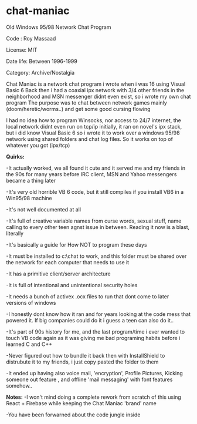# chat-maniac
Old Windows 95/98 Network Chat Program


Code : Roy Massaad

License: MIT

Date life: Between 1996-1999

Category: Archive/Nostalgia


Chat Maniac is a network chat program i wrote when i was 16 using Visual Basic 6
Back then i had a coaxial ipx network with 3/4 other friends in the neighborhood and MSN messenger didnt even exist, so i wrote my own chat program
The purpose was to chat between network games mainly (doom/heretic/worms..) and get some good cursing flowing


I had no idea how to program Winsocks, nor access to 24/7 internet, the local network didnt even run on tcp/ip initially, it ran on novel's ipx stack, but i did know Visual Basic 6 so i wrote it to work over a windows 95/98 network using shared folders and chat log files. So it works on top of whatever you got (ipx/tcp)


**Quirks:**

-It actually worked, we all found it cute and it served me and my friends in the 90s for many years before IRC client, MSN and Yahoo messengers became a thing later

-It's very old horrible VB 6 code, but it still compiles if you install VB6 in a Win95/98 machine

-It's not well documented at all

-It's full of creative variable names from curse words, sexual stuff, name calling to every other teen agnst issue in between. Reading it now is a blast, literally

-It's basically a guide for How NOT to program these days

-It must be installed to c:\chat to work, and this folder must be shared over the network for each computer that needs to use it

-It has a primitive client/server architecture

-It is full of intentional and unintentional security holes

-It needs a bunch of activex .ocx files to run that dont come to later versions of windows

-I honestly dont know how it ran and for years looking at the code mess that powered it. If big companies could do it i guess a teen can also do it..

-It's part of 90s history for me, and the last program/time i ever wanted to touch VB code again as it was giving me bad programing habits before i learned C and C++

-Never figured out how to bundle it back then with InstallShield to distrubute it to my friends, i just copy pasted the folder to them

-It ended up having also voice mail, 'encryption', Profile Pictures, Kicking someone out feature , and offline 'mail messaging' with font features somehow..

**Notes:**
-I won't mind doing a complete rework from scratch of this using React + Firebase while keeping the Chat Maniac 'brand' name

-You have been forwarned about the code jungle inside


